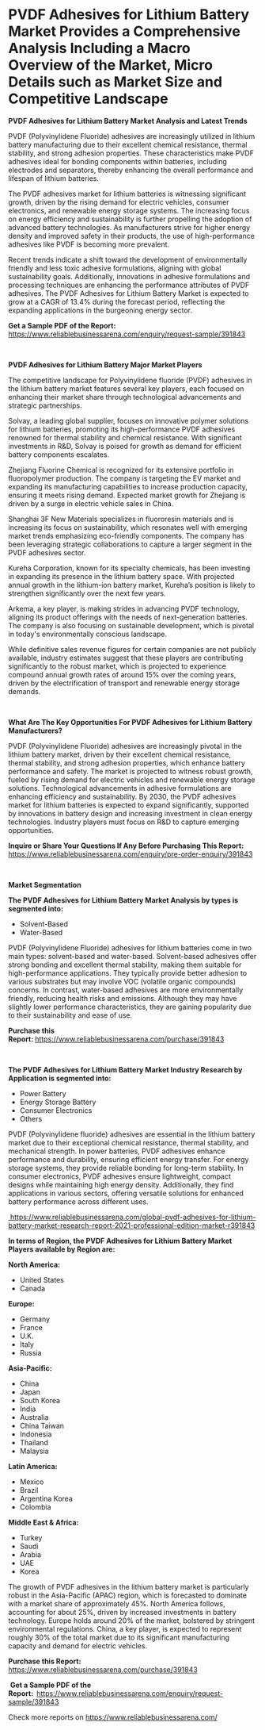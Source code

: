 <p><h1>PVDF Adhesives for Lithium Battery Market Provides a Comprehensive Analysis Including a Macro Overview of the Market, Micro Details such as Market Size and Competitive Landscape</h1></p><p><strong>PVDF Adhesives for Lithium Battery Market Analysis and Latest Trends</strong></p>
<p><p>PVDF (Polyvinylidene Fluoride) adhesives are increasingly utilized in lithium battery manufacturing due to their excellent chemical resistance, thermal stability, and strong adhesion properties. These characteristics make PVDF adhesives ideal for bonding components within batteries, including electrodes and separators, thereby enhancing the overall performance and lifespan of lithium batteries.</p><p>The PVDF adhesives market for lithium batteries is witnessing significant growth, driven by the rising demand for electric vehicles, consumer electronics, and renewable energy storage systems. The increasing focus on energy efficiency and sustainability is further propelling the adoption of advanced battery technologies. As manufacturers strive for higher energy density and improved safety in their products, the use of high-performance adhesives like PVDF is becoming more prevalent.</p><p>Recent trends indicate a shift toward the development of environmentally friendly and less toxic adhesive formulations, aligning with global sustainability goals. Additionally, innovations in adhesive formulations and processing techniques are enhancing the performance attributes of PVDF adhesives. The PVDF Adhesives for Lithium Battery Market is expected to grow at a CAGR of 13.4% during the forecast period, reflecting the expanding applications in the burgeoning energy sector.</p></p>
<p><strong>Get a Sample PDF of the Report:&nbsp;</strong> <a href="https://www.reliablebusinessarena.com/enquiry/request-sample/391843?utm_campaign=3042&utm_medium=2&utm_source=Github&utm_content=ia&utm_term=29032025&utm_id=pvdf-adhesives-for-lithium-battery">https://www.reliablebusinessarena.com/enquiry/request-sample/391843</a></p>
<p>&nbsp;</p>
<p><strong>PVDF Adhesives for Lithium Battery Major Market Players</strong></p>
<p><p>The competitive landscape for Polyvinylidene fluoride (PVDF) adhesives in the lithium battery market features several key players, each focused on enhancing their market share through technological advancements and strategic partnerships.</p><p>Solvay, a leading global supplier, focuses on innovative polymer solutions for lithium batteries, promoting its high-performance PVDF adhesives renowned for thermal stability and chemical resistance. With significant investments in R&D, Solvay is poised for growth as demand for efficient battery components escalates.</p><p>Zhejiang Fluorine Chemical is recognized for its extensive portfolio in fluoropolymer production. The company is targeting the EV market and expanding its manufacturing capabilities to increase production capacity, ensuring it meets rising demand. Expected market growth for Zhejiang is driven by a surge in electric vehicle sales in China.</p><p>Shanghai 3F New Materials specializes in fluororesin materials and is increasing its focus on sustainability, which resonates well with emerging market trends emphasizing eco-friendly components. The company has been leveraging strategic collaborations to capture a larger segment in the PVDF adhesives sector.</p><p>Kureha Corporation, known for its specialty chemicals, has been investing in expanding its presence in the lithium battery space. With projected annual growth in the lithium-ion battery market, Kureha’s position is likely to strengthen significantly over the next few years.</p><p>Arkema, a key player, is making strides in advancing PVDF technology, aligning its product offerings with the needs of next-generation batteries. The company is also focusing on sustainable development, which is pivotal in today's environmentally conscious landscape.</p><p>While definitive sales revenue figures for certain companies are not publicly available, industry estimates suggest that these players are contributing significantly to the robust market, which is projected to experience compound annual growth rates of around 15% over the coming years, driven by the electrification of transport and renewable energy storage demands.</p></p>
<p>&nbsp;</p>
<p><strong>What Are The Key Opportunities For PVDF Adhesives for Lithium Battery Manufacturers?</strong></p>
<p><p>PVDF (Polyvinylidene Fluoride) adhesives are increasingly pivotal in the lithium battery market, driven by their excellent chemical resistance, thermal stability, and strong adhesion properties, which enhance battery performance and safety. The market is projected to witness robust growth, fueled by rising demand for electric vehicles and renewable energy storage solutions. Technological advancements in adhesive formulations are enhancing efficiency and sustainability. By 2030, the PVDF adhesives market for lithium batteries is expected to expand significantly, supported by innovations in battery design and increasing investment in clean energy technologies. Industry players must focus on R&D to capture emerging opportunities.</p></p>
<p><strong>Inquire or Share Your Questions If Any Before Purchasing This Report:</strong> <a href="https://www.reliablebusinessarena.com/enquiry/pre-order-enquiry/391843?utm_campaign=3042&utm_medium=2&utm_source=Github&utm_content=ia&utm_term=29032025&utm_id=pvdf-adhesives-for-lithium-battery">https://www.reliablebusinessarena.com/enquiry/pre-order-enquiry/391843</a></p>
<p>&nbsp;</p>
<p><strong>Market Segmentation</strong></p>
<p><strong>The PVDF Adhesives for Lithium Battery Market Analysis by types is segmented into:</strong></p>
<p><ul><li>Solvent-Based</li><li>Water-Based</li></ul></p>
<p><p>PVDF (Polyvinylidene Fluoride) adhesives for lithium batteries come in two main types: solvent-based and water-based. Solvent-based adhesives offer strong bonding and excellent thermal stability, making them suitable for high-performance applications. They typically provide better adhesion to various substrates but may involve VOC (volatile organic compounds) concerns. In contrast, water-based adhesives are more environmentally friendly, reducing health risks and emissions. Although they may have slightly lower performance characteristics, they are gaining popularity due to their sustainability and ease of use.</p></p>
<p><strong>Purchase this Report:&nbsp;</strong><a href="https://www.reliablebusinessarena.com/purchase/391843?utm_campaign=3042&utm_medium=2&utm_source=Github&utm_content=ia&utm_term=29032025&utm_id=pvdf-adhesives-for-lithium-battery">https://www.reliablebusinessarena.com/purchase/391843</a></p>
<p>&nbsp;</p>
<p><strong>The PVDF Adhesives for Lithium Battery Market Industry Research by Application is segmented into:</strong></p>
<p><ul><li>Power Battery</li><li>Energy Storage Battery</li><li>Consumer Electronics</li><li>Others</li></ul></p>
<p><p>PVDF (Polyvinylidene fluoride) adhesives are essential in the lithium battery market due to their exceptional chemical resistance, thermal stability, and mechanical strength. In power batteries, PVDF adhesives enhance performance and durability, ensuring efficient energy transfer. For energy storage systems, they provide reliable bonding for long-term stability. In consumer electronics, PVDF adhesives ensure lightweight, compact designs while maintaining high energy density. Additionally, they find applications in various sectors, offering versatile solutions for enhanced battery performance across different uses.</p></p>
<p><a href="https://www.reliablebusinessarena.com/global-pvdf-adhesives-for-lithium-battery-market-research-report-2021-professional-edition-market-r391843?utm_campaign=3042&utm_medium=2&utm_source=Github&utm_content=ia&utm_term=29032025&utm_id=pvdf-adhesives-for-lithium-battery">&nbsp;https://www.reliablebusinessarena.com/global-pvdf-adhesives-for-lithium-battery-market-research-report-2021-professional-edition-market-r391843</a></p>
<p><strong>In terms of Region, the PVDF Adhesives for Lithium Battery Market Players available by Region are:</strong></p>
<p>
    <p> <strong> North America: </strong>
        <ul>
            <li>United States</li>
            <li>Canada</li>
        </ul>
        </p> 
    <p> <strong> Europe: </strong>
        <ul>
            <li>Germany</li>
            <li>France</li>
            <li>U.K.</li>
            <li>Italy</li>
            <li>Russia</li>
        </ul>
        </p> 
    <p> <strong> Asia-Pacific: </strong>
        <ul>
            <li>China</li>
            <li>Japan</li>
            <li>South Korea</li>
            <li>India</li>
            <li>Australia</li>
            <li>China Taiwan</li>
            <li>Indonesia</li>
            <li>Thailand</li>
            <li>Malaysia</li>
        </ul>
        </p> 
    <p> <strong> Latin America: </strong>
        <ul>
            <li>Mexico</li>
            <li>Brazil</li>
            <li>Argentina Korea</li>
            <li>Colombia</li>
        </ul>
        </p> 
    <p> <strong> Middle East & Africa: </strong>
        <ul>
            <li>Turkey</li>
            <li>Saudi</li>
            <li>Arabia</li>
            <li>UAE</li>
            <li>Korea</li>
        </ul>
    </p>
    </p>
<p><p>The growth of PVDF adhesives in the lithium battery market is particularly robust in the Asia-Pacific (APAC) region, which is forecasted to dominate with a market share of approximately 45%. North America follows, accounting for about 25%, driven by increased investments in battery technology. Europe holds around 20% of the market, bolstered by stringent environmental regulations. China, a key player, is expected to represent roughly 30% of the total market due to its significant manufacturing capacity and demand for electric vehicles.</p></p>
<p><strong>Purchase this Report: </strong><a href="https://www.reliablebusinessarena.com/purchase/391843?utm_campaign=3042&utm_medium=2&utm_source=Github&utm_content=ia&utm_term=29032025&utm_id=pvdf-adhesives-for-lithium-battery">https://www.reliablebusinessarena.com/purchase/391843</a></p>
<p>&nbsp;<strong>Get a Sample PDF of the Report:&nbsp;&nbsp;</strong><a href="https://www.reliablebusinessarena.com/enquiry/request-sample/391843?utm_campaign=3042&utm_medium=2&utm_source=Github&utm_content=ia&utm_term=29032025&utm_id=pvdf-adhesives-for-lithium-battery">https://www.reliablebusinessarena.com/enquiry/request-sample/391843</a></p>
<p><strong></strong></p>
<p>Check more reports on <a href="https://www.reliablebusinessarena.com/?utm_campaign=3042&utm_medium=2&utm_source=Github&utm_content=ia&utm_term=29032025&utm_id=pvdf-adhesives-for-lithium-battery">https://www.reliablebusinessarena.com/</a></p>